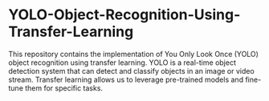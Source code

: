 # YOLO-Object-Recognition-Using-Transfer-Learning
This repository contains the implementation of You Only Look Once (YOLO) object recognition using transfer learning. YOLO is a real-time object detection system that can detect and classify objects in an image or video stream. Transfer learning allows us to leverage pre-trained models and fine-tune them for specific tasks.
